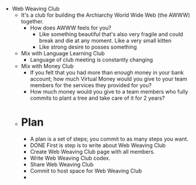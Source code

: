 - Web Weaving Club
	- It's a club for building the Archiarchy World Wide Web (the AWWW) together.
		- How does AWWW feels for you?
			- Like something beautiful that's also very fragile and could break and die at any moment. Like a very small kitten
			- Like strong desire to posses something
	- Mix with Language Learning Club
		- Language of club meeting is constantly changing
	- Mix with Money Club
		- If you felt that you had more than enough money in your bank account; how much Virtual Money would you give to your team members for the services they provided for you?
		- How much money would you give to a team members who fully commits to plant a tree and take care of it for 2 years?
	- # Plan
		- A plan is a set of steps; you commit to as many steps you want.
		- DONE First is step is to write about Web Weaving Club
		- Create Web Weaving Club page with all members.
		- Write Web Weaving Club codex.
		- Share Web Weaving Club
		- Commit to host space for Web Weaving Club
		-